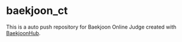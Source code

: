 # baekjoon_ct
This is a auto push repository for Baekjoon Online Judge created with [BaekjoonHub](https://github.com/BaekjoonHub/BaekjoonHub).
